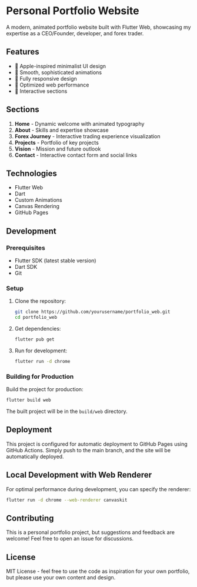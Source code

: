 # Personal Portfolio Website

A modern, animated portfolio website built with Flutter Web, showcasing my expertise as a CEO/Founder, developer, and forex trader.

## Features

- 🎨 Apple-inspired minimalist UI design
- 🌊 Smooth, sophisticated animations
- 📱 Fully responsive design
- 🚀 Optimized web performance
- 🎯 Interactive sections

## Sections

1. **Home** - Dynamic welcome with animated typography
2. **About** - Skills and expertise showcase
3. **Forex Journey** - Interactive trading experience visualization
4. **Projects** - Portfolio of key projects
5. **Vision** - Mission and future outlook
6. **Contact** - Interactive contact form and social links

## Technologies

- Flutter Web
- Dart
- Custom Animations
- Canvas Rendering
- GitHub Pages

## Development

### Prerequisites

- Flutter SDK (latest stable version)
- Dart SDK
- Git

### Setup

1. Clone the repository:
   ```bash
   git clone https://github.com/yourusername/portfolio_web.git
   cd portfolio_web
   ```

2. Get dependencies:
   ```bash
   flutter pub get
   ```

3. Run for development:
   ```bash
   flutter run -d chrome
   ```

### Building for Production

Build the project for production:
```bash
flutter build web
```

The built project will be in the `build/web` directory.

## Deployment

This project is configured for automatic deployment to GitHub Pages using GitHub Actions. Simply push to the main branch, and the site will be automatically deployed.

## Local Development with Web Renderer

For optimal performance during development, you can specify the renderer:

```bash
flutter run -d chrome --web-renderer canvaskit
```

## Contributing

This is a personal portfolio project, but suggestions and feedback are welcome! Feel free to open an issue for discussions.

## License

MIT License - feel free to use the code as inspiration for your own portfolio, but please use your own content and design.
